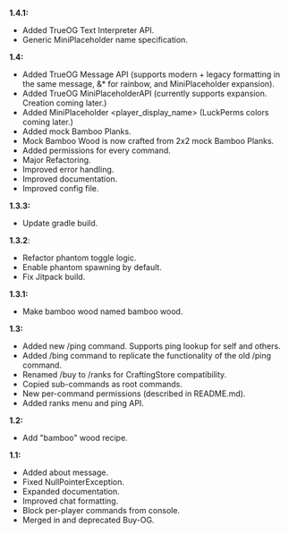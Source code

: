 **1.4.1:**
- Added TrueOG Text Interpreter API.
- Generic MiniPlaceholder name specification.

**1.4:**

- Added TrueOG Message API (supports modern + legacy formatting in the same message, &* for rainbow, and MiniPlaceholder expansion).
- Added TrueOG MiniPlaceholderAPI (currently supports expansion. Creation coming later.)
- Added MiniPlaceholder <player_display_name> (LuckPerms colors coming later.)
- Added mock Bamboo Planks.
- Mock Bamboo Wood is now crafted from 2x2 mock Bamboo Planks.
- Added permissions for every command.
- Major Refactoring.
- Improved error handling.
- Improved documentation.
- Improved config file.

**1.3.3:**

- Update gradle build.

**1.3.2**:
- Refactor phantom toggle logic.
- Enable phantom spawning by default.
- Fix Jitpack build.

**1.3.1:**
- Make bamboo wood named bamboo wood.

**1.3:**

- Added new /ping command. Supports ping lookup for self and others.
- Added /bing command to replicate the functionality of the old /ping command.
- Renamed /buy to /ranks for CraftingStore compatibility.
- Copied sub-commands as root commands.
- New per-command permissions (described in README.md).
- Added ranks menu and ping API.

**1.2:**

- Add "bamboo" wood recipe.

**1.1:**

- Added about message.
- Fixed NullPointerException.
- Expanded documentation.
- Improved chat formatting.
- Block per-player commands from console.
- Merged in and deprecated Buy-OG.
